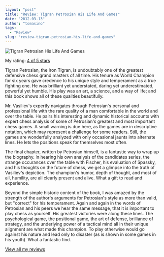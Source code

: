 ```yaml
---
layout: "post"
title: "Review: Tigran Petrosian His Life And Games"
date: "2012-03-13"
author: "tomasino"
tags:
  - "Review"
slug: "review-tigran-petrosian-his-life-and-games"
---
```


![Tigran Petrosian His Life And Games](//photo.goodreads.com/books/1278483129m/7610725.jpg)

My rating: [4 of 5 stars][]

Tigran Petrosian, the Iron Tigran, is undoubtably one of the greatest
defensive chess grand masters of all time. His tenure as World Champion
for six years gave credence to his unique style and temperament as a
true fighting one. He was brilliant yet understated, daring yet
underestimated, powerful yet humble. His play was an art, a science, and
a way of life; and this book shows all of these qualities beautifully.

Mr. Vasiliev's expertly navigates through Petrosian's personal and
professional life with the rare quality of a man comfortable in the
world and over the table. He pairs his interesting and dynamic
historical accounts with expert chess analysis of some of Petrosian's
greatest and most important chess games. A small warning is due here, as
the games are in descriptive notation, which may represent a challenge
for some readers. Still, the games are wonderfully analyzed with only
occasional jaunts into alternate lines. He lets the positions speak for
themselves most often.

The final chapter, written by Petrosian himself, is a fantastic way to
wrap up the biography. In hearing his own analysis of the candidates
series, the strange occurances over the table with Fischer, his
evaluation of Spassky, and his thoughts on the future of chess, we get a
glimpse into the truth of Vasiliev's depiction. The champion's humor,
depth of thought, and most of all, humility, are all clearly present and
alive. What a gift to read and experience.

Beyond the simple historic content of the book, I was amazed by the
strength of the author's arguments for Petrosian's style as more than
valid, but "correct" for his temperament. Again and again in the words
of Petrosian and his peers we hear the same message, that it is
important to play chess as yourself. His greatest victories were along
these lines. The psychological game, the positional game, the art of
defense, brilliance of strategy, and the underlying power of a tactical
mind all in their unique alignment are what made this champion. To play
otherwise would go against his nature and lead only to disaster (as is
shown in some games in his youth). What a fantastic find.

[View all my reviews][4 of 5 stars]

  [4 of 5 stars]: //www.goodreads.com/review/show/275453256
